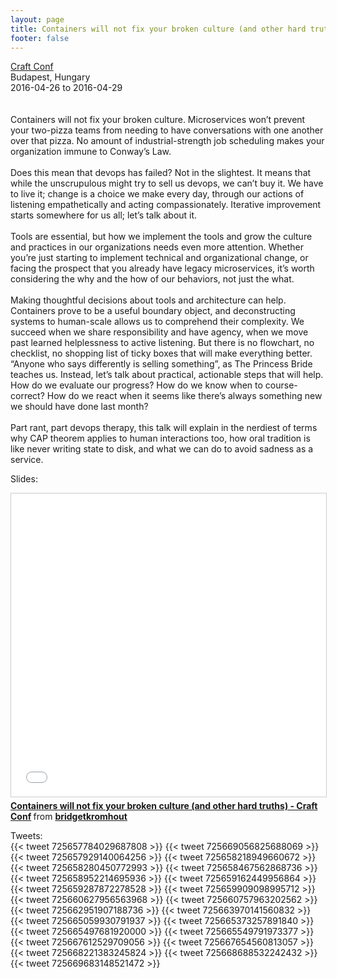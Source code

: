 ```yaml
---
layout: page
title: Containers will not fix your broken culture (and other hard truths)
footer: false
---
```


<div class="views-field views-field-nothing">        <span class="field-content views-field-field-details"><a href="https://craft-conf.com/2016#speakers/BridgetKromhout">Craft Conf</a><br>Budapest, Hungary<br><span class="date-display-start">2016-04-26</span> to <span class="date-display-end">2016-04-29</span></span></div>
<br>
<br>
Containers will not fix your broken culture. Microservices won’t prevent your two-pizza teams from needing to have conversations with one another over that pizza. No amount of industrial-strength job scheduling makes your organization immune to Conway’s Law.
<br>
<br>
Does this mean that devops has failed? Not in the slightest. It means that while the unscrupulous might try to sell us devops, we can’t buy it. We have to live it; change is a choice we make every day, through our actions of listening empathetically and acting compassionately. Iterative improvement starts somewhere for us all; let’s talk about it.
<br>
<br>
Tools are essential, but how we implement the tools and grow the culture and practices in our organizations needs even more attention. Whether you’re just starting to implement technical and organizational change, or facing the prospect that you already have legacy microservices, it’s worth considering the why and the how of our behaviors, not just the what.
<br>
<br>
Making thoughtful decisions about tools and architecture can help. Containers prove to be a useful boundary object, and deconstructing systems to human-scale allows us to comprehend their complexity. We succeed when we share responsibility and have agency, when we move past learned helplessness to active listening. But there is no flowchart, no checklist, no shopping list of ticky boxes that will make everything better. “Anyone who says differently is selling something”, as The Princess Bride teaches us. Instead, let’s talk about practical, actionable steps that will help. How do we evaluate our progress? How do we know when to course-correct? How do we react when it seems like there’s always something new we should have done last month?
<br>
<br>
Part rant, part devops therapy, this talk will explain in the nerdiest of terms why CAP theorem applies to human interactions too, how oral tradition is like never writing state to disk, and what we can do to avoid sadness as a service.
<br>

Slides:
<br>
<iframe src="//www.slideshare.net/slideshow/embed_code/key/uVRZL1TzJObZ4R" width="595" height="485" frameborder="0" marginwidth="0" marginheight="0" scrolling="no" style="border:1px solid #CCC; border-width:1px; margin-bottom:5px; max-width: 100%;" allowfullscreen> </iframe> <div style="margin-bottom:5px"> <strong> <a href="//www.slideshare.net/bridgetkromhout/containers-will-not-fix-your-broken-culture-and-other-hard-truths-craft-conf" title="Containers will not fix your broken culture (and other hard truths) - Craft Conf" target="_blank">Containers will not fix your broken culture (and other hard truths) - Craft Conf</a> </strong> from <strong><a href="//www.slideshare.net/bridgetkromhout" target="_blank">bridgetkromhout</a></strong> </div>


Tweets:
<br>
{{< tweet 725657784029687808 >}}
{{< tweet 725669056825688069 >}}
{{< tweet 725657929140064256 >}}
{{< tweet 725658218949660672 >}}
{{< tweet 725658280450772993 >}}
{{< tweet 725658467562868736 >}}
{{< tweet 725658952214695936 >}}
{{< tweet 725659162449956864 >}}
{{< tweet 725659287872278528 >}}
{{< tweet 725659909098995712 >}}
{{< tweet 725660627956563968 >}}
{{< tweet 725660757963202562 >}}
{{< tweet 725662951907188736 >}}
{{< tweet 725663970141560832 >}}
{{< tweet 725665059930791937 >}}
{{< tweet 725665373257891840 >}}
{{< tweet 725665497681920000 >}}
{{< tweet 725665549791973377 >}}
{{< tweet 725667612529709056 >}}
{{< tweet 725667654560813057 >}}
{{< tweet 725668221383245824 >}}
{{< tweet 725668688532242432 >}}
{{< tweet 725669683148521472 >}}
